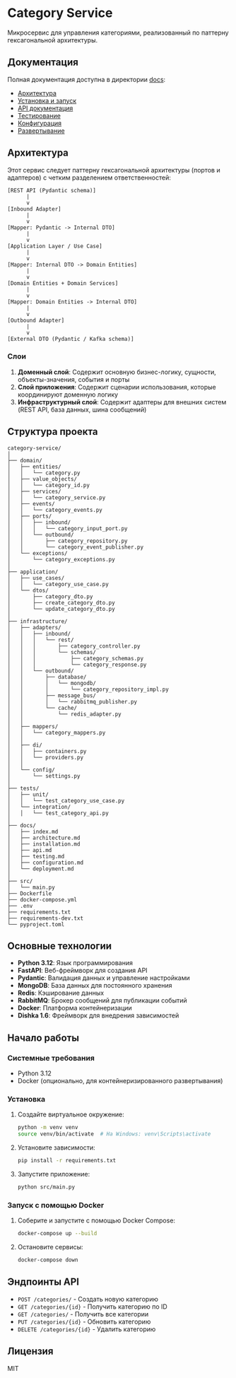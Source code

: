 # Category Service

Микросервис для управления категориями, реализованный по паттерну гексагональной архитектуры.

## Документация

Полная документация доступна в директории [docs](docs/):

- [Архитектура](docs/architecture.md)
- [Установка и запуск](docs/installation.md)
- [API документация](docs/api.md)
- [Тестирование](docs/testing.md)
- [Конфигурация](docs/configuration.md)
- [Развертывание](docs/deployment.md)

## Архитектура

Этот сервис следует паттерну гексагональной архитектуры (портов и адаптеров) с четким разделением ответственностей:

```
[REST API (Pydantic schema)]
      |
      v
[Inbound Adapter]
      |
      v
[Mapper: Pydantic -> Internal DTO]
      |
      v
[Application Layer / Use Case]
      |
      v
[Mapper: Internal DTO -> Domain Entities]
      |
      v
[Domain Entities + Domain Services]
      |
      v
[Mapper: Domain Entities -> Internal DTO]
      |
      v
[Outbound Adapter]
      |
      v
[External DTO (Pydantic / Kafka schema)]
```

### Слои

1. **Доменный слой**: Содержит основную бизнес-логику, сущности, объекты-значения, события и порты
2. **Слой приложения**: Содержит сценарии использования, которые координируют доменную логику
3. **Инфраструктурный слой**: Содержит адаптеры для внешних систем (REST API, база данных, шина сообщений)

## Структура проекта

```
category-service/
│
├── domain/
│   ├── entities/
│   │   └── category.py
│   ├── value_objects/
│   │   └── category_id.py
│   ├── services/
│   │   └── category_service.py
│   ├── events/
│   │   └── category_events.py
│   ├── ports/
│   │   ├── inbound/
│   │   │   └── category_input_port.py
│   │   └── outbound/
│   │       ├── category_repository.py
│   │       └── category_event_publisher.py
│   └── exceptions/
│       └── category_exceptions.py
│
├── application/
│   ├── use_cases/
│   │   └── category_use_case.py
│   └── dtos/
│       ├── category_dto.py
│       ├── create_category_dto.py
│       └── update_category_dto.py
│
├── infrastructure/
│   ├── adapters/
│   │   ├── inbound/
│   │   │   └── rest/
│   │   │       ├── category_controller.py
│   │   │       └── schemas/
│   │   │           ├── category_schemas.py
│   │   │           └── category_response.py
│   │   └── outbound/
│   │       ├── database/
│   │       │   └── mongodb/
│   │       │       └── category_repository_impl.py
│   │       ├── message_bus/
│   │       │   └── rabbitmq_publisher.py
│   │       └── cache/
│   │           └── redis_adapter.py
│   │
│   ├── mappers/
│   │   └── category_mappers.py
│   │
│   ├── di/
│   │   ├── containers.py
│   │   └── providers.py
│   │
│   └── config/
│       └── settings.py
│
├── tests/
│   ├── unit/
│   │   └── test_category_use_case.py
│   └── integration/
│   │   └── test_category_api.py
│
├── docs/
│   ├── index.md
│   ├── architecture.md
│   ├── installation.md
│   ├── api.md
│   ├── testing.md
│   ├── configuration.md
│   └── deployment.md
│
├── src/
│   └── main.py
├── Dockerfile
├── docker-compose.yml
├── .env
├── requirements.txt
├── requirements-dev.txt
└── pyproject.toml
```

## Основные технологии

- **Python 3.12**: Язык программирования
- **FastAPI**: Веб-фреймворк для создания API
- **Pydantic**: Валидация данных и управление настройками
- **MongoDB**: База данных для постоянного хранения
- **Redis**: Кэширование данных
- **RabbitMQ**: Брокер сообщений для публикации событий
- **Docker**: Платформа контейнеризации
- **Dishka 1.6**: Фреймворк для внедрения зависимостей

## Начало работы

### Системные требования

- Python 3.12
- Docker (опционально, для контейнеризированного развертывания)

### Установка

1. Создайте виртуальное окружение:
   ```bash
   python -m venv venv
   source venv/bin/activate  # На Windows: venv\Scripts\activate
   ```

2. Установите зависимости:
   ```bash
   pip install -r requirements.txt
   ```

3. Запустите приложение:
   ```bash
   python src/main.py
   ```

### Запуск с помощью Docker

1. Соберите и запустите с помощью Docker Compose:
   ```bash
   docker-compose up --build
   ```

2. Остановите сервисы:
   ```bash
   docker-compose down
   ```

## Эндпоинты API

- `POST /categories/` - Создать новую категорию
- `GET /categories/{id}` - Получить категорию по ID
- `GET /categories/` - Получить все категории
- `PUT /categories/{id}` - Обновить категорию
- `DELETE /categories/{id}` - Удалить категорию

## Лицензия

MIT